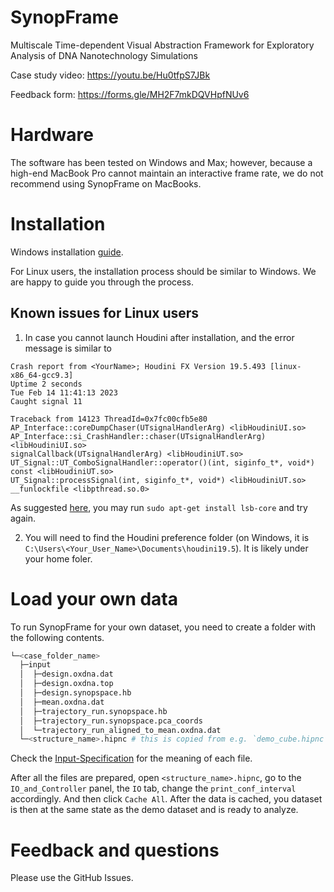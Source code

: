 # SynopFrame
Multiscale Time-dependent Visual Abstraction Framework for Exploratory Analysis of DNA Nanotechnology Simulations

Case study video: https://youtu.be/Hu0tfpS7JBk

Feedback form: https://forms.gle/MH2F7mkDQVHpfNUv6

# Hardware 

The software has been tested on Windows and Max; however, because a high-end MacBook Pro cannot maintain an interactive frame rate, we do not recommend using SynopFrame on MacBooks.

# Installation

Windows installation [guide](https://github.com/nanovis/SynopFrame/blob/main/Install-Win.md). 

For Linux users, the installation process should be similar to Windows. We are happy to guide you through the process. 

## Known issues for Linux users

1. In case you cannot launch Houdini after installation, and the error message is similar to 

```
Crash report from <YourName>; Houdini FX Version 19.5.493 [linux-x86_64-gcc9.3]
Uptime 2 seconds
Tue Feb 14 11:41:13 2023
Caught signal 11

Traceback from 14123 ThreadId=0x7fc00cfb5e80
AP_Interface::coreDumpChaser(UTsignalHandlerArg) <libHoudiniUI.so>
AP_Interface::si_CrashHandler::chaser(UTsignalHandlerArg) <libHoudiniUI.so>
signalCallback(UTsignalHandlerArg) <libHoudiniUT.so>
UT_Signal::UT_ComboSignalHandler::operator()(int, siginfo_t*, void*) const <libHoudiniUT.so>
UT_Signal::processSignal(int, siginfo_t*, void*) <libHoudiniUT.so>
__funlockfile <libpthread.so.0>
```

As suggested [here](https://www.sidefx.com/forum/topic/81386/?page=4#post-358280), you may run `sudo apt-get install lsb-core` and try again. 

2. You will need to find the Houdini preference folder (on Windows, it is `C:\Users\<Your_User_Name>\Documents\houdini19.5`). It is likely under your home foler. 

# Load your own data

To run SynopFrame for your own dataset, you need to create a folder with the following contents. 

```bash
└─<case_folder_name>
  ├─input
  │  ├─design.oxdna.dat
  │  ├─design.oxdna.top
  │  ├─design.synopspace.hb
  │  ├─mean.oxdna.dat
  │  ├─trajectory_run.synopspace.hb
  │  ├─trajectory_run.synopspace.pca_coords
  │  └─trajectory_run_aligned_to_mean.oxdna.dat
  └─<structure_name>.hipnc # this is copied from e.g. `demo_cube.hipnc`
```

Check the [Input-Specification](https://github.com/nanovis/SynopFrame/blob/main/Input-Specification.md) for the meaning of each file. 

After all the files are prepared, open `<structure_name>.hipnc`, go to the `IO_and_Controller` panel, the `IO` tab, change the `print_conf_interval` accordingly. And then click `Cache All`. After the data is cached, you dataset is then at the same state as the demo dataset and is ready to analyze. 

# Feedback and questions 

Please use the GitHub Issues. 


